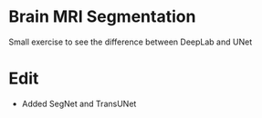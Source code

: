 # Brain MRI Segmentation
Small exercise to see the difference between DeepLab and UNet
 
 # Edit
 - Added SegNet and TransUNet
